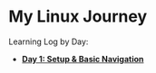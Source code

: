 # My Linux Journey

Learning Log by Day:

* **[Day 1: Setup & Basic Navigation](#Day-1:-Setup-&-Basic-Navigation)**
